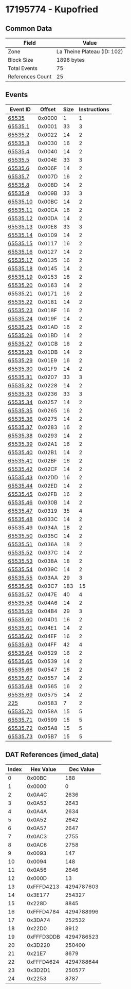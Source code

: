 # 17195774 - Kupofried

## Common Data

| Field            | Value                       |
|------------------|-----------------------------|
| Zone             | La Theine Plateau (ID: 102) |
| Block Size       | 1896 bytes                  |
| Total Events     | 75                          |
| References Count | 25                          |

## Events

| Event ID                  | Offset   |   Size |   Instructions |
|---------------------------|----------|--------|----------------|
| [65535](./65535.md)       | 0x0000   |      1 |              1 |
| [65535.1](./65535.1.md)   | 0x0001   |     33 |              3 |
| [65535.2](./65535.2.md)   | 0x0022   |     14 |              2 |
| [65535.3](./65535.3.md)   | 0x0030   |     16 |              2 |
| [65535.4](./65535.4.md)   | 0x0040   |     14 |              2 |
| [65535.5](./65535.5.md)   | 0x004E   |     33 |              3 |
| [65535.6](./65535.6.md)   | 0x006F   |     14 |              2 |
| [65535.7](./65535.7.md)   | 0x007D   |     16 |              2 |
| [65535.8](./65535.8.md)   | 0x008D   |     14 |              2 |
| [65535.9](./65535.9.md)   | 0x009B   |     33 |              3 |
| [65535.10](./65535.10.md) | 0x00BC   |     14 |              2 |
| [65535.11](./65535.11.md) | 0x00CA   |     16 |              2 |
| [65535.12](./65535.12.md) | 0x00DA   |     14 |              2 |
| [65535.13](./65535.13.md) | 0x00E8   |     33 |              3 |
| [65535.14](./65535.14.md) | 0x0109   |     14 |              2 |
| [65535.15](./65535.15.md) | 0x0117   |     16 |              2 |
| [65535.16](./65535.16.md) | 0x0127   |     14 |              2 |
| [65535.17](./65535.17.md) | 0x0135   |     16 |              2 |
| [65535.18](./65535.18.md) | 0x0145   |     14 |              2 |
| [65535.19](./65535.19.md) | 0x0153   |     16 |              2 |
| [65535.20](./65535.20.md) | 0x0163   |     14 |              2 |
| [65535.21](./65535.21.md) | 0x0171   |     16 |              2 |
| [65535.22](./65535.22.md) | 0x0181   |     14 |              2 |
| [65535.23](./65535.23.md) | 0x018F   |     16 |              2 |
| [65535.24](./65535.24.md) | 0x019F   |     14 |              2 |
| [65535.25](./65535.25.md) | 0x01AD   |     16 |              2 |
| [65535.26](./65535.26.md) | 0x01BD   |     14 |              2 |
| [65535.27](./65535.27.md) | 0x01CB   |     16 |              2 |
| [65535.28](./65535.28.md) | 0x01DB   |     14 |              2 |
| [65535.29](./65535.29.md) | 0x01E9   |     16 |              2 |
| [65535.30](./65535.30.md) | 0x01F9   |     14 |              2 |
| [65535.31](./65535.31.md) | 0x0207   |     33 |              3 |
| [65535.32](./65535.32.md) | 0x0228   |     14 |              2 |
| [65535.33](./65535.33.md) | 0x0236   |     33 |              3 |
| [65535.34](./65535.34.md) | 0x0257   |     14 |              2 |
| [65535.35](./65535.35.md) | 0x0265   |     16 |              2 |
| [65535.36](./65535.36.md) | 0x0275   |     14 |              2 |
| [65535.37](./65535.37.md) | 0x0283   |     16 |              2 |
| [65535.38](./65535.38.md) | 0x0293   |     14 |              2 |
| [65535.39](./65535.39.md) | 0x02A1   |     16 |              2 |
| [65535.40](./65535.40.md) | 0x02B1   |     14 |              2 |
| [65535.41](./65535.41.md) | 0x02BF   |     16 |              2 |
| [65535.42](./65535.42.md) | 0x02CF   |     14 |              2 |
| [65535.43](./65535.43.md) | 0x02DD   |     16 |              2 |
| [65535.44](./65535.44.md) | 0x02ED   |     14 |              2 |
| [65535.45](./65535.45.md) | 0x02FB   |     16 |              2 |
| [65535.46](./65535.46.md) | 0x030B   |     14 |              2 |
| [65535.47](./65535.47.md) | 0x0319   |     35 |              4 |
| [65535.48](./65535.48.md) | 0x033C   |     14 |              2 |
| [65535.49](./65535.49.md) | 0x034A   |     18 |              2 |
| [65535.50](./65535.50.md) | 0x035C   |     14 |              2 |
| [65535.51](./65535.51.md) | 0x036A   |     18 |              2 |
| [65535.52](./65535.52.md) | 0x037C   |     14 |              2 |
| [65535.53](./65535.53.md) | 0x038A   |     18 |              2 |
| [65535.54](./65535.54.md) | 0x039C   |     14 |              2 |
| [65535.55](./65535.55.md) | 0x03AA   |     29 |              3 |
| [65535.56](./65535.56.md) | 0x03C7   |    183 |             15 |
| [65535.57](./65535.57.md) | 0x047E   |     40 |              4 |
| [65535.58](./65535.58.md) | 0x04A6   |     14 |              2 |
| [65535.59](./65535.59.md) | 0x04B4   |     29 |              3 |
| [65535.60](./65535.60.md) | 0x04D1   |     16 |              2 |
| [65535.61](./65535.61.md) | 0x04E1   |     14 |              2 |
| [65535.62](./65535.62.md) | 0x04EF   |     16 |              2 |
| [65535.63](./65535.63.md) | 0x04FF   |     42 |              4 |
| [65535.64](./65535.64.md) | 0x0529   |     16 |              2 |
| [65535.65](./65535.65.md) | 0x0539   |     14 |              2 |
| [65535.66](./65535.66.md) | 0x0547   |     16 |              2 |
| [65535.67](./65535.67.md) | 0x0557   |     14 |              2 |
| [65535.68](./65535.68.md) | 0x0565   |     16 |              2 |
| [65535.69](./65535.69.md) | 0x0575   |     14 |              2 |
| [225](./225.md)           | 0x0583   |      7 |              2 |
| [65535.70](./65535.70.md) | 0x058A   |     15 |              5 |
| [65535.71](./65535.71.md) | 0x0599   |     15 |              5 |
| [65535.72](./65535.72.md) | 0x05A8   |     15 |              5 |
| [65535.73](./65535.73.md) | 0x05B7   |     15 |              5 |

## DAT References (imed_data)

|   Index | Hex Value   |   Dec Value |
|---------|-------------|-------------|
|       0 | 0x00BC      |         188 |
|       1 | 0x0000      |           0 |
|       2 | 0x0A4C      |        2636 |
|       3 | 0x0A53      |        2643 |
|       4 | 0x0A4A      |        2634 |
|       5 | 0x0A52      |        2642 |
|       6 | 0x0A57      |        2647 |
|       7 | 0x0AC3      |        2755 |
|       8 | 0x0AC6      |        2758 |
|       9 | 0x0093      |         147 |
|      10 | 0x0094      |         148 |
|      11 | 0x0A56      |        2646 |
|      12 | 0x000D      |          13 |
|      13 | 0xFFFD4213  |  4294787603 |
|      14 | 0x3E177     |      254327 |
|      15 | 0x228D      |        8845 |
|      16 | 0xFFFD4784  |  4294788996 |
|      17 | 0x3DA74     |      252532 |
|      18 | 0x22D0      |        8912 |
|      19 | 0xFFFD3DDB  |  4294786523 |
|      20 | 0x3D220     |      250400 |
|      21 | 0x21E7      |        8679 |
|      22 | 0xFFFD4624  |  4294788644 |
|      23 | 0x3D2D1     |      250577 |
|      24 | 0x2253      |        8787 |
